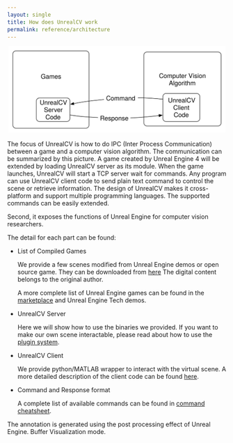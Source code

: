 ```yaml
---
layout: single
title: How does UnrealCV work
permalink: reference/architecture
---
```


<center>
<img width="500px" src="/images/pipeline.svg" alt="pipeline" class="center-block"/>
</center>

The focus of UnrealCV is how to do IPC (Inter Process Communication) between a game and a computer vision algorithm. The communication can be summarized by this picture. A game created by Unreal Engine 4 will be extended by loading UnrealCV server as its module. When the game launches, UnrealCV will start a TCP server wait for commands. Any program can use UnrealCV client code to send plain text command to control the scene or retrieve information. The design of UnrealCV makes it cross-platform and support multiple programming languages. The supported commands can be easily extended.

Second, it exposes the functions of Unreal Engine for computer vision researchers.

The detail for each part can be found:

- List of Compiled Games <!-- create a model zoo for it -->

  We provide a few scenes modified from Unreal Engine demos or open source game. They can be downloaded from [here](model_zoo.html)  The digital content belongs to the original author.

  A more complete list of Unreal Engine games can be found in the [marketplace]() and Unreal Engine Tech demos.

- UnrealCV Server

  Here we will show how to use the binaries we provided. If you want to make our own scene interactable, please read about how to use the [plugin system](server.html).    

- UnrealCV Client

  We provide python/MATLAB wrapper to interact with the virtual scene. A more detailed description of the client code can be found [here](client.html).

- Command and Response format

  A complete list of available commands can be found in [command cheatsheet](commands.html).


The annotation is generated using the post processing effect of Unreal Engine. Buffer Visualization mode.
